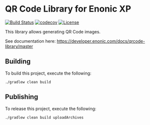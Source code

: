QR Code Library for Enonic XP
=================================

[![Build Status](https://travis-ci.org/enonic/lib-qrcode.svg?branch=master)](https://travis-ci.org/enonic/lib-qrcode)
[![codecov](https://codecov.io/gh/enonic/lib-qrcode/branch/master/graph/badge.svg)](https://codecov.io/gh/enonic/lib-qrcode)
[![License](https://img.shields.io/github/license/enonic/lib-qrcode.svg)](http://www.apache.org/licenses/LICENSE-2.0.html)

This library allows generating QR Code images.

See documentation here: https://developer.enonic.com/docs/qrcode-library/master


## Building

To build this project, execute the following:

```
./gradlew clean build
```

## Publishing

To release this project, execute the following:

```
./gradlew clean build uploadArchives
```
